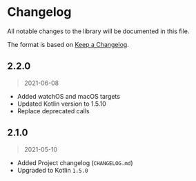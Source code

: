 # Changelog

All notable changes to the library will be documented in this file.

The format is based on [Keep a Changelog](https://keepachangelog.com/en/1.0.0/).

## 2.2.0
> 2021-06-08
- Added watchOS and macOS targets
- Updated Kotlin version to 1.5.10
- Replace deprecated calls

## 2.1.0
> 2021-05-10

- Added Project changelog (`CHANGELOG.md`)
- Upgraded to Kotlin `1.5.0`
